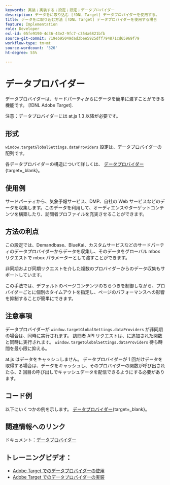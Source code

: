 ```yaml
---
keywords: 実装；実装する；設定；設定；データプロバイダー
description: データをに取り込む [!DNL Target] データプロバイダーを使用する。
title: データをに取り込む方法 [!DNL Target] データプロバイダーを使用する場合
feature: Implementation
role: Developer
exl-id: 05fe9190-4d36-43e2-9fc7-c354a6821bfb
source-git-commit: 719eb95049dad3bee5925dff794871cd65969f79
workflow-type: tm+mt
source-wordcount: '326'
ht-degree: 55%

---
```


# データプロバイダー

データプロバイダーは、サードパーティからにデータを簡単に渡すことができる機能です。 [!DNL Adobe Target].

注意：データプロバイダーには at.js 1.3 以降が必要です。

## 形式

`window.targetGlobalSettings.dataProviders` 設定は、データプロバイダーの配列です。

各データプロバイダーの構造について詳しくは、 [データプロバイダー](https://developer.adobe.com/target/implement/client-side/atjs/atjs-functions/targetglobalsettings/){target=_blank}。

## 使用例

サードパーティから、気象予報サービス、DMP、自社の Web サービスなどのデータを収集します。このデータを利用して、オーディエンスやターゲットコンテンツを構築したり、訪問者プロファイルを充実させることができます。

## 方法の利点

この設定では、Demandbase、BlueKai、カスタムサービスなどのサードパーティのデータプロバイダーからデータを収集し、そのデータをグローバル mbox リクエストで mbox パラメーターとして渡すことができます。

非同期および同期リクエストを介した複数のプロバイダーからのデータ収集もサポートしています。

この手法では、デフォルトのページコンテンツのちらつきを制御しながら、プロバイダーごとに個別のタイムアウトを指定し、ページのパフォーマンスへの影響を抑制することが簡単にできます。

## 注意事項

データプロバイダーが `window.targetGlobalSettings.dataProviders` が非同期の場合は、同時に実行されます。 訪問者 API リクエストは、に追加された関数と同時に実行されます。 `window.targetGlobalSettings.dataProviders` 待ち時間を最小限に抑える。

at.js はデータをキャッシュしません。 データプロバイダーが 1 回だけデータを取得する場合は、データをキャッシュし、そのプロバイダーの関数が呼び出されたら、2 回目の呼び出しでキャッシュデータを配信できるようにする必要があります。

## コード例

以下にいくつかの例を示します。 [データプロバイダー](https://developer.adobe.com/target/implement/client-side/atjs/atjs-functions/targetglobalsettings/){target=_blank}。

## 関連情報へのリンク

ドキュメント：[データプロバイダー](https://developer.adobe.com/target/implement/client-side/atjs/atjs-functions/targetglobalsettings/)

## トレーニングビデオ：

* [Adobe Target でのデータプロバイダーの使用](https://helpx.adobe.com/jp/target/kt/using/dataProviders-atjs-feature-video-use.html)
* [Adobe Target でのデータプロバイダーの実装](https://helpx.adobe.com/jp/target/kt/using/dataProviders-atjs-technical-video-implement.html)
